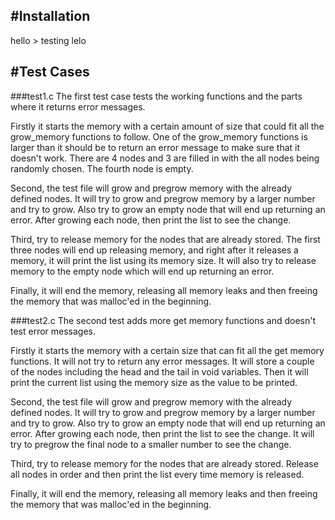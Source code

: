 #Installation
----------------------------------------------------------------------------------------------
hello > testing lelo

#Test Cases
----------------------------------------------------------------------------------------------
###test1.c
The first test case tests the working functions and the parts where it returns error messages.

Firstly it starts the memory with a certain amount of size that could fit all the grow_memory
functions to follow. One of the grow_memory functions is larger than it should be to return 
an error message to make sure that it doesn't work. There are 4 nodes and 3 are filled in
with the all nodes being randomly chosen. The fourth node is empty.

Second, the test file will grow and pregrow memory with the already defined nodes. It will 
try to grow and pregrow memory by a larger number and try to grow. Also try to grow an empty
node that will end up returning an error. After growing each node, then print the list to
see the change.

Third, try to release memory for the nodes that are already stored. The first three nodes will
end up releasing memory, and right after it releases a memory, it will print the list using its
memory size. It will also try to release memory to the empty node which will end up returning
an error. 

Finally, it will end the memory, releasing all memory leaks and then freeing the memory that 
was malloc'ed in the beginning.



###test2.c
The second test adds more get memory functions and doesn't test error messages.

Firstly it starts the memory with a certain size that can fit all the get memory functions.
It will not try to return any error messages. It will store a couple of the nodes including
the head and the tail in void variables. Then it will print the current list using the
memory size as the value to be printed.

Second, the test file will grow and pregrow memory with the already defined nodes. It will 
try to grow and pregrow memory by a larger number and try to grow. Also try to grow an empty
node that will end up returning an error. After growing each node, then print the list to
see the change. It will try to pregrow the final node to a smaller number to see the change.

Third, try to release memory for the nodes that are already stored. Release all nodes in 
order and then print the list every time memory is released.

Finally, it will end the memory, releasing all memory leaks and then freeing the memory that 
was malloc'ed in the beginning. 